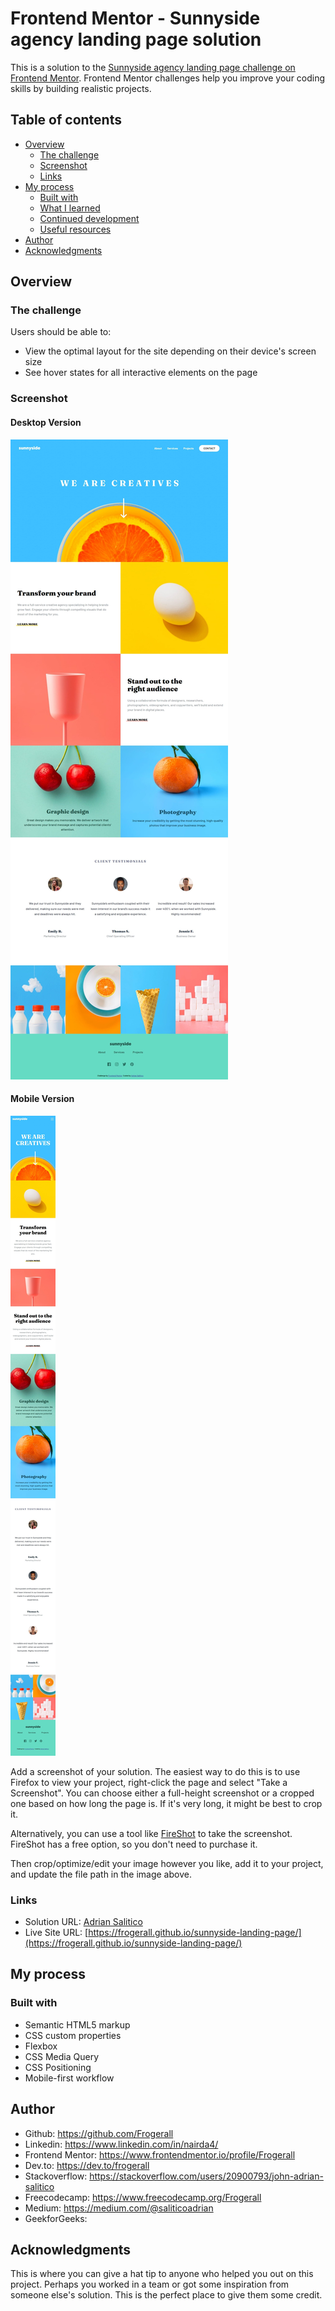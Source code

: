 # Frontend Mentor - Sunnyside agency landing page solution

This is a solution to the [Sunnyside agency landing page challenge on Frontend Mentor](https://www.frontendmentor.io/challenges/sunnyside-agency-landing-page-7yVs3B6ef). Frontend Mentor challenges help you improve your coding skills by building realistic projects.

## Table of contents

- [Overview](#overview)
  - [The challenge](#the-challenge)
  - [Screenshot](#screenshot)
  - [Links](#links)
- [My process](#my-process)
  - [Built with](#built-with)
  - [What I learned](#what-i-learned)
  - [Continued development](#continued-development)
  - [Useful resources](#useful-resources)
- [Author](#author)
- [Acknowledgments](#acknowledgments)

## Overview

### The challenge

Users should be able to:

- View the optimal layout for the site depending on their device's screen size
- See hover states for all interactive elements on the page

### Screenshot

#### Desktop Version

![](images/desktop-sunny.jpeg)

#### Mobile Version

![](images/mobile-sunny.jpeg)

Add a screenshot of your solution. The easiest way to do this is to use Firefox to view your project, right-click the page and select "Take a Screenshot". You can choose either a full-height screenshot or a cropped one based on how long the page is. If it's very long, it might be best to crop it.

Alternatively, you can use a tool like [FireShot](https://getfireshot.com/) to take the screenshot. FireShot has a free option, so you don't need to purchase it.

Then crop/optimize/edit your image however you like, add it to your project, and update the file path in the image above.

### Links

- Solution URL: [Adrian Salitico](https://salproj.tech)
- Live Site URL: [https://frogerall.github.io/sunnyside-landing-page/](https://frogerall.github.io/sunnyside-landing-page/)

## My process

### Built with

- Semantic HTML5 markup
- CSS custom properties
- Flexbox
- CSS Media Query
- CSS Positioning
- Mobile-first workflow

## Author

- Github: https://github.com/Frogerall
- Linkedin: https://www.linkedin.com/in/nairda4/
- Frontend Mentor: https://www.frontendmentor.io/profile/Frogerall
- Dev.to: https://dev.to/frogerall
- Stackoverflow: https://stackoverflow.com/users/20900793/john-adrian-salitico
- Freecodecamp: https://www.freecodecamp.org/Frogerall
- Medium: https://medium.com/@saliticoadrian
- GeekforGeeks:

## Acknowledgments

This is where you can give a hat tip to anyone who helped you out on this project. Perhaps you worked in a team or got some inspiration from someone else's solution. This is the perfect place to give them some credit.
